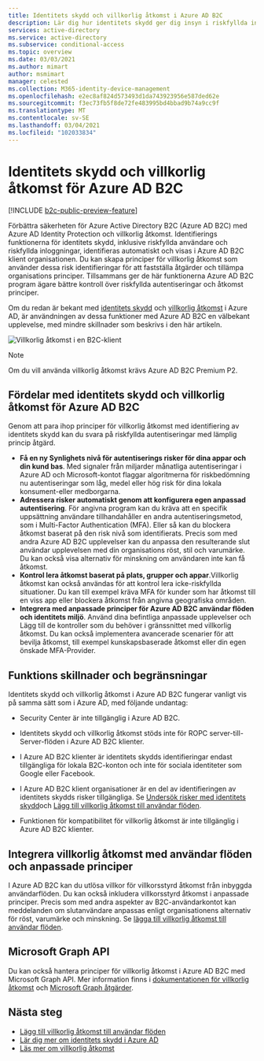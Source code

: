 ```yaml
---
title: Identitets skydd och villkorlig åtkomst i Azure AD B2C
description: Lär dig hur identitets skydd ger dig insyn i riskfyllda inloggningar och risk identifieringar. Ta reda på hur och villkorlig åtkomst gör att du kan genomdriva organisations principer baserat på risk händelser i Azure AD B2C klienter.
services: active-directory
ms.service: active-directory
ms.subservice: conditional-access
ms.topic: overview
ms.date: 03/03/2021
ms.author: mimart
author: msmimart
manager: celested
ms.collection: M365-identity-device-management
ms.openlocfilehash: e2ec8af824d573493d1da743923956e587ded62e
ms.sourcegitcommit: f3ec73fb5f8de72fe483995bd4bbad9b74a9cc9f
ms.translationtype: MT
ms.contentlocale: sv-SE
ms.lasthandoff: 03/04/2021
ms.locfileid: "102033834"
---
```

# <a name="identity-protection-and-conditional-access-for-azure-ad-b2c"></a>Identitets skydd och villkorlig åtkomst för Azure AD B2C

[!INCLUDE [b2c-public-preview-feature](../../includes/active-directory-b2c-public-preview.md)]

Förbättra säkerheten för Azure Active Directory B2C (Azure AD B2C) med Azure AD Identity Protection och villkorlig åtkomst. Identifierings funktionerna för identitets skydd, inklusive riskfyllda användare och riskfyllda inloggningar, identifieras automatiskt och visas i Azure AD B2C klient organisationen. Du kan skapa principer för villkorlig åtkomst som använder dessa risk identifieringar för att fastställa åtgärder och tillämpa organisations principer. Tillsammans ger de här funktionerna Azure AD B2C program ägare bättre kontroll över riskfyllda autentiseringar och åtkomst principer.
  
Om du redan är bekant med [identitets skydd](../active-directory/identity-protection/overview-identity-protection.md) och [villkorlig åtkomst](../active-directory/conditional-access/overview.md) i Azure AD, är användningen av dessa funktioner med Azure AD B2C en välbekant upplevelse, med mindre skillnader som beskrivs i den här artikeln.

![Villkorlig åtkomst i en B2C-klient](media/conditional-access-identity-protection-overview/conditional-access-b2c.png)

> [!NOTE]
> Om du vill använda villkorlig åtkomst krävs Azure AD B2C Premium P2.

## <a name="benefits-of-identity-protection-and-conditional-access-for-azure-ad-b2c"></a>Fördelar med identitets skydd och villkorlig åtkomst för Azure AD B2C  

Genom att para ihop principer för villkorlig åtkomst med identifiering av identitets skydd kan du svara på riskfyllda autentiseringar med lämplig princip åtgärd.

- **Få en ny Synlighets nivå för autentiserings risker för dina appar och din kund bas**. Med signaler från miljarder månatliga autentiseringar i Azure AD och Microsoft-kontot flaggar algoritmerna för riskbedömning nu autentiseringar som låg, medel eller hög risk för dina lokala konsument-eller medborgarna.
- **Adressera risker automatiskt genom att konfigurera egen anpassad autentisering**. För angivna program kan du kräva att en specifik uppsättning användare tillhandahåller en andra autentiseringsmetod, som i Multi-Factor Authentication (MFA). Eller så kan du blockera åtkomst baserat på den risk nivå som identifierats. Precis som med andra Azure AD B2C upplevelser kan du anpassa den resulterande slut användar upplevelsen med din organisations röst, stil och varumärke. Du kan också visa alternativ för minskning om användaren inte kan få åtkomst.
- **Kontrol lera åtkomst baserat på plats, grupper och appar**.Villkorlig åtkomst kan också användas för att kontrol lera icke-riskfyllda situationer. Du kan till exempel kräva MFA för kunder som har åtkomst till en viss app eller blockera åtkomst från angivna geografiska områden.
- **Integrera med anpassade principer för Azure AD B2C användar flöden och identitets miljö**. Använd dina befintliga anpassade upplevelser och Lägg till de kontroller som du behöver i gränssnittet med villkorlig åtkomst. Du kan också implementera avancerade scenarier för att bevilja åtkomst, till exempel kunskapsbaserade åtkomst eller din egen önskade MFA-Provider.

## <a name="feature-differences-and-limitations"></a>Funktions skillnader och begränsningar

Identitets skydd och villkorlig åtkomst i Azure AD B2C fungerar vanligt vis på samma sätt som i Azure AD, med följande undantag:

- Security Center är inte tillgänglig i Azure AD B2C.

- Identitets skydd och villkorlig åtkomst stöds inte för ROPC server-till-Server-flöden i Azure AD B2C klienter.

- I Azure AD B2C klienter är identitets skydds identifieringar endast tillgängliga för lokala B2C-konton och inte för sociala identiteter som Google eller Facebook.

- I Azure AD B2C klient organisationer är en del av identifieringen av identitets skydds risker tillgängliga. Se [Undersök risker med identitets skydd](identity-protection-investigate-risk.md)och [Lägg till villkorlig åtkomst till användar flöden](conditional-access-user-flow.md).

- Funktionen för kompatibilitet för villkorlig åtkomst är inte tillgänglig i Azure AD B2C klienter.


## <a name="integrate-conditional-access-with-user-flows-and-custom-policies"></a>Integrera villkorlig åtkomst med användar flöden och anpassade principer

I Azure AD B2C kan du utlösa villkor för villkorsstyrd åtkomst från inbyggda användarflöden. Du kan också inkludera villkorsstyrd åtkomst i anpassade principer. Precis som med andra aspekter av B2C-användarkontot kan meddelanden om slutanvändare anpassas enligt organisationens alternativ för röst, varumärke och minskning. Se [lägga till villkorlig åtkomst till användar flöden](conditional-access-user-flow.md).

## <a name="microsoft-graph-api"></a>Microsoft Graph API

Du kan också hantera principer för villkorlig åtkomst i Azure AD B2C med Microsoft Graph API. Mer information finns i [dokumentationen för villkorlig åtkomst](../active-directory/conditional-access/overview.md) och [Microsoft Graph åtgärder](microsoft-graph-operations.md#conditional-access).

## <a name="next-steps"></a>Nästa steg

- [Lägg till villkorlig åtkomst till användar flöden](conditional-access-user-flow.md)
- [Lär dig mer om identitets skydd i Azure AD](../active-directory/identity-protection/overview-identity-protection.md)
- [Läs mer om villkorlig åtkomst](../active-directory/conditional-access/overview.md)